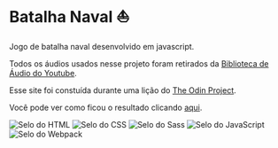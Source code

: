 # Batalha Naval :boat:

Jogo de batalha naval desenvolvido em javascript.

Todos os áudios usados nesse projeto foram retirados da [Biblioteca de Áudio do Youtube](https://www.youtube.com/audiolibrary?feature=blog).

Esse site foi constuída durante uma lição do [The Odin Project](https://www.theodinproject.com/).

Você pode ver como ficou o resultado clicando [aqui](https://br-adriel.github.io/js-battleship/).

<div>
  <img src="https://img.shields.io/badge/HTML5-E34F26?style=for-the-badge&logo=html5&logoColor=white" alt="Selo do HTML" title="HTML">
  <img src="https://img.shields.io/badge/CSS3-1572B6?style=for-the-badge&logo=css3&logoColor=white" alt="Selo do CSS" title="CSS">
  <img src="https://img.shields.io/badge/SASS-hotpink.svg?style=for-the-badge&logo=SASS&logoColor=white" alt="Selo do Sass" title="Sass">
  <img src="https://img.shields.io/badge/JavaScript-323330?style=for-the-badge&logo=javascript&logoColor=F7DF1E" alt="Selo do JavaScript" title="JavaScript">
  <img src="https://img.shields.io/badge/webpack-%238DD6F9.svg?style=for-the-badge&logo=webpack&logoColor=black" alt="Selo do Webpack" title="Webpack">
</div>

